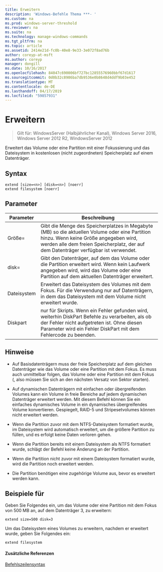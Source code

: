 ```yaml
---
title: Erweitern
description: 'Windows-Befehle Thema ***- '
ms.custom: na
ms.prod: windows-server-threshold
ms.reviewer: na
ms.suite: na
ms.technology: manage-windows-commands
ms.tgt_pltfrm: na
ms.topic: article
ms.assetid: 2414e21d-fc0b-40e8-9e33-3e072f8ad76b
author: coreyp-at-msft
ms.author: coreyp
manager: dongill
ms.date: 10/16/2017
ms.openlocfilehash: 84047c690006bf727bc12855576960bbf67d1617
ms.sourcegitcommit: 0d0b32c8986ba7db9536e0b8648d4ddf9b03e452
ms.translationtype: MT
ms.contentlocale: de-DE
ms.lasthandoff: 04/17/2019
ms.locfileid: "59857931"
---
```

# <a name="extend"></a>Erweitern

>Gilt für: WindowsServer (Halbjährlicher Kanal), Windows Server 2016, Windows Server 2012 R2, WindowsServer 2012

Erweitert das Volume oder eine Partition mit einer Fokussierung und das Dateisystem in kostenlosen \(nicht zugeordneten\) Speicherplatz auf einem Datenträger.  
  
  
  
## <a name="syntax"></a>Syntax  
  
```  
extend [size=<n>] [disk=<n>] [noerr]  
extend filesystem [noerr]  
```  
  
## <a name="parameters"></a>Parameter  
  
|Parameter|Beschreibung|  
|-------|--------|  
|Größe\=<n>|Gibt die Menge des Speicherplatzes in Megabyte \(MB\) so die aktuellen Volume oder eine Partition hinzu. Wenn keine Größe angegeben wird, werden alle dem freien Speicherplatz, der auf dem Datenträger verfügbar ist verwendet.|  
|disk\=<n>|Gibt den Datenträger, auf dem das Volume oder die Partition erweitert wird. Wenn kein Laufwerk angegeben wird, wird das Volume oder eine Partition auf dem aktuellen Datenträger erweitert.|  
|Dateisystem|Erweitert das Dateisystem des Volumes mit dem Fokus. Für die Verwendung nur auf Datenträgern, in dem das Dateisystem mit dem Volume nicht erweitert wurde.|  
|Diskpart|nur für Skripts. Wenn ein Fehler gefunden wird, weiterhin DiskPart Befehle zu verarbeiten, als ob der Fehler nicht aufgetreten ist. Ohne diesen Parameter wird ein Fehler DiskPart mit dem Fehlercode zu beenden.|  
  
## <a name="remarks"></a>Hinweise  
  
-   Auf Basisdatenträgern muss der freie Speicherplatz auf dem gleichen Datenträger wie das Volume oder eine Partition mit dem Fokus. Es muss auch unmittelbar folgen, das Volume oder eine Partition mit dem Fokus \(, also müssen Sie sich an den nächsten Versatz von Sektor starten\).  
  
-   Auf dynamischen Datenträgern mit einfachen oder übergreifenden Volumes kann ein Volume in freie Bereiche auf jedem dynamischen Datenträger erweitert werden. Mit diesem Befehl können Sie ein einfaches dynamisches Volume in ein dynamisches übergreifendes Volume konvertieren. Gespiegelt, RAID\-5 und Stripesetvolumes können nicht erweitert werden.  
  
-   Wenn die Partition zuvor mit dem NTFS-Dateisystem formatiert wurde, im Dateisystem wird automatisch erweitert, um die größere Partition zu füllen, und es erfolgt keine Daten verloren gehen.  
  
-   Wenn die Partition bereits mit einem Dateisystem als NTFS formatiert wurde, schlägt der Befehl keine Änderung an der Partition.  
  
-   Wenn die Partition nicht zuvor mit einem Dateisystem formatiert wurde, wird die Partition noch erweitert werden.  
  
-   Die Partition benötigen eine zugehörige Volume aus, bevor es erweitert werden kann.  
  
## <a name="BKMK_examples"></a>Beispiele für  
Geben Sie Folgendes ein, um das Volume oder eine Partition mit dem Fokus von 500 MB an, auf dem Datenträger 3, zu erweitern:  
  
```  
extend size=500 disk=3  
```  
  
Um das Dateisystem eines Volumes zu erweitern, nachdem er erweitert wurde, geben Sie Folgendes ein:  
  
```  
extend filesystem  
```  
  
#### <a name="additional-references"></a>Zusätzliche Referenzen  
[Befehlszeilensyntax](command-line-syntax-key.md)  
  

  


